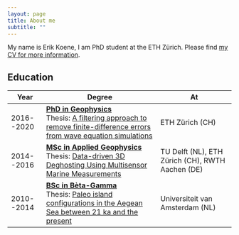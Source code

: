 ```yaml
---
layout: page
title: About me
subtitle: ""
---
```


My name is Erik Koene, I am  PhD student at the ETH Zürich. Please find [my CV for more information](/CV_English-2.pdf).

## Education


| Year | Degree | At |
|-------|--------|---------|
| 2016--2020 | [**PhD in Geophysics**](https://eeg.ethz.ch) <br> Thesis: [A filtering approach to remove finite-difference errors from wave equation simulations](http://n.ethz.ch/~koenee/PhD_thesis_Koene_December_3.pdf) | ETH Zürich (CH) |
| 2014--2016 | [**MSc in Applied Geophysics**](https://idealeague.org/geophysics/) <br> Thesis: [Data-driven 3D Deghosting Using Multisensor Marine Measurements](/assets/docs/MSc_thesis_Koene.pdf) | TU Delft (NL), ETH Zürich (CH), RWTH Aachen (DE) |
| 2010--2014 | [**BSc in Bèta-Gamma**](https://www.uva.nl/programmas/bachelors/beta-gamma/beta-gamma.html) <br> Thesis: [Paleo island configurations in the Aegean Sea between 21 ka and the present](/assets/docs/BSc_thesis_Koene.pdf) | Universiteit van Amsterdam (NL) |

